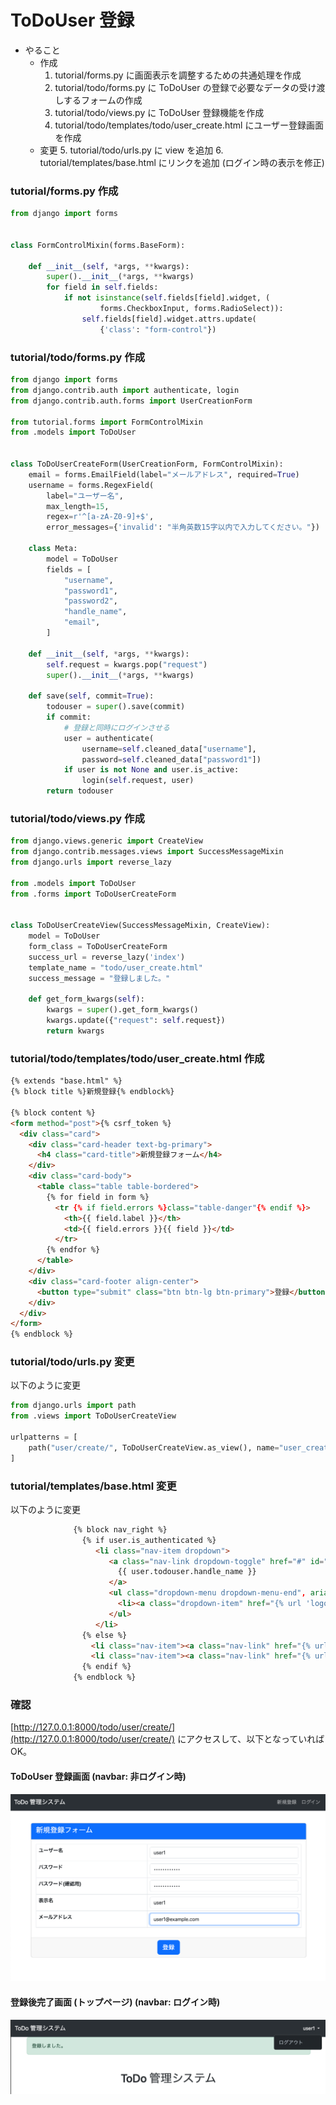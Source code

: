 # ToDoUser 登録
* やること
  * 作成
    1. tutorial/forms.py に画面表示を調整するための共通処理を作成
    2. tutorial/todo/forms.py に ToDoUser の登録で必要なデータの受け渡しするフォームの作成
    3. tutorial/todo/views.py に ToDoUser 登録機能を作成
    4. tutorial/todo/templates/todo/user_create.html にユーザー登録画面を作成
  * 変更
    5. tutorial/todo/urls.py に view を追加
    6. tutorial/templates/base.html にリンクを追加 (ログイン時の表示を修正)

### tutorial/forms.py 作成
```python
from django import forms


class FormControlMixin(forms.BaseForm):

    def __init__(self, *args, **kwargs):
        super().__init__(*args, **kwargs)
        for field in self.fields:
            if not isinstance(self.fields[field].widget, (
                    forms.CheckboxInput, forms.RadioSelect)):
                self.fields[field].widget.attrs.update(
                    {'class': "form-control"})
```

### tutorial/todo/forms.py 作成
```python
from django import forms
from django.contrib.auth import authenticate, login
from django.contrib.auth.forms import UserCreationForm

from tutorial.forms import FormControlMixin
from .models import ToDoUser


class ToDoUserCreateForm(UserCreationForm, FormControlMixin):
    email = forms.EmailField(label="メールアドレス", required=True)
    username = forms.RegexField(
        label="ユーザー名",
        max_length=15,
        regex=r'^[a-zA-Z0-9]+$',
        error_messages={'invalid': "半角英数15字以内で入力してください。"})

    class Meta:
        model = ToDoUser
        fields = [
            "username",
            "password1",
            "password2",
            "handle_name",
            "email",
        ]

    def __init__(self, *args, **kwargs):
        self.request = kwargs.pop("request")
        super().__init__(*args, **kwargs)

    def save(self, commit=True):
        todouser = super().save(commit)
        if commit:
            # 登録と同時にログインさせる
            user = authenticate(
                username=self.cleaned_data["username"],
                password=self.cleaned_data["password1"])
            if user is not None and user.is_active:
                login(self.request, user)
        return todouser
```

### tutorial/todo/views.py 作成
```python
from django.views.generic import CreateView
from django.contrib.messages.views import SuccessMessageMixin
from django.urls import reverse_lazy

from .models import ToDoUser
from .forms import ToDoUserCreateForm


class ToDoUserCreateView(SuccessMessageMixin, CreateView):
    model = ToDoUser
    form_class = ToDoUserCreateForm
    success_url = reverse_lazy('index')
    template_name = "todo/user_create.html"
    success_message = "登録しました。"

    def get_form_kwargs(self):
        kwargs = super().get_form_kwargs()
        kwargs.update({"request": self.request})
        return kwargs
```

### tutorial/todo/templates/todo/user_create.html 作成
```html
{% extends "base.html" %}
{% block title %}新規登録{% endblock%}

{% block content %}
<form method="post">{% csrf_token %}
  <div class="card">
    <div class="card-header text-bg-primary">
      <h4 class="card-title">新規登録フォーム</h4>
    </div>
    <div class="card-body">
      <table class="table table-bordered">
        {% for field in form %}
          <tr {% if field.errors %}class="table-danger"{% endif %}>
            <th>{{ field.label }}</th>
            <td>{{ field.errors }}{{ field }}</td>
          </tr>
        {% endfor %}
      </table>
    </div>
    <div class="card-footer align-center">
      <button type="submit" class="btn btn-lg btn-primary">登録</button>
    </div>
  </div>
</form>
{% endblock %}
```

### tutorial/todo/urls.py 変更
以下のように変更

```python
from django.urls import path
from .views import ToDoUserCreateView

urlpatterns = [
    path("user/create/", ToDoUserCreateView.as_view(), name="user_create"),
]
```

### tutorial/templates/base.html 変更
以下のように変更

```html
              {% block nav_right %}
                {% if user.is_authenticated %}
                   <li class="nav-item dropdown">
                      <a class="nav-link dropdown-toggle" href="#" id="navbarDropdown" role="button" data-bs-toggle="dropdown" aria-expanded="false">
                        {{ user.todouser.handle_name }}
                      </a>
                      <ul class="dropdown-menu dropdown-menu-end", aria-labelledby="navbarDropdown">
                        <li><a class="dropdown-item" href="{% url 'logout' %}">ログアウト</a></li>
                      </ul>
                   </li>
                {% else %}
                  <li class="nav-item"><a class="nav-link" href="{% url 'todo:user_create' %}">新規登録</a></li>
                  <li class="nav-item"><a class="nav-link" href="{% url 'login' %}">ログイン</a></li>
                {% endif %}
              {% endblock %}
```

### 確認
[http://127.0.0.1:8000/todo/user/create/](http://127.0.0.1:8000/todo/user/create/) にアクセスして、以下となっていれば OK。

#### ToDoUser 登録画面 (navbar: 非ログイン時)

![](../img/django_08.png)

#### 登録後完了画面 (トップページ) (navbar: ログイン時)

![](../img/django_09.png)

